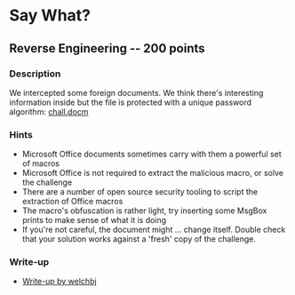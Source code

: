 # Say What?

## Reverse Engineering -- 200 points

### Description

We intercepted some foreign documents. We think there's interesting information inside but the file is protected with a unique password algorithm: [chall.docm](./chall.docm)

### Hints

* Microsoft Office documents sometimes carry with them a powerful set of macros
* Microsoft Office is not required to extract the malicious macro, or solve the challenge
* There are a number of open source security tooling to script the extraction of Office macros
* The macro's obfuscation is rather light, try inserting some MsgBox prints to make sense of what it is doing
* If you're not careful, the document might ... change itself. Double check that your solution works against a 'fresh' copy of the challenge.


### Write-up

- [Write-up by welchbj](https://github.com/welchbj/ctf/tree/master/writeups/2020/CyberStakes/say-what)
